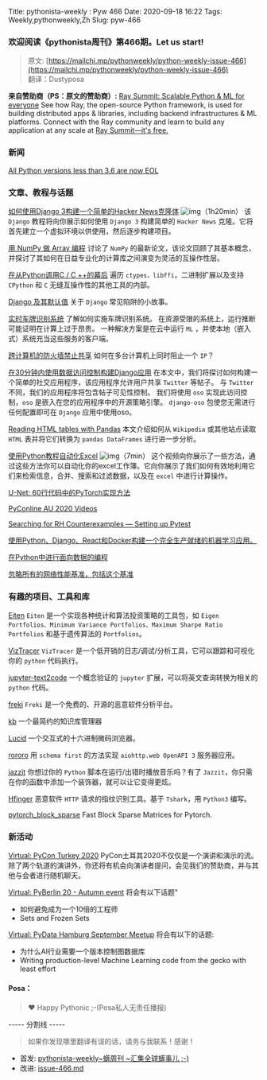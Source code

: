 Title: pythonista-weekly : Pyw 466
Date: 2020-09-18 16:22
Tags: Weekly,pythonweekly,Zh 
Slug: pyw-466

### 欢迎阅读《pythonista周刊》第466期。Let us start!


>原文: [https://mailchi.mp/pythonweekly/python-weekly-issue-466](https://mailchi.mp/pythonweekly/python-weekly-issue-466)  
>翻译：Dustyposa

**来自赞助商（PS：原文的赞助商）:**
[Ray Summit: Scalable Python & ML for everyone](https://events.linuxfoundation.org/ray-summit/?utm_source=pythonweekly&utm_medium=newsletter&utm_campaign=raysummit&utm_content=sep17)
See how Ray, the open-source Python framework, is used for building distributed apps & libraries, including backend infrastructures & ML platforms. Connect with the Ray community and learn to build any application at any scale at [Ray Summit—it's free.](https://events.linuxfoundation.org/ray-summit/?utm_source=pythonweekly&utm_medium=newsletter&utm_campaign=raysummit&utm_content=sep17)

### 新闻

[All Python versions less than 3.6 are now EOL](https://devguide.python.org/#status-of-python-branches)

### 文章、教程与话题

[如何使用Django 3构建一个简单的Hacker News克隆体](https://www.youtube.com/watch?v=292GB6snFYo) ![img](https://mcusercontent.com/e2e180baf855ac797ef407fc7/images/af76283a-6e65-436c-967a-900427cf6399.png)（1h20min）
该 `Django` 教程将向你展示如何使用 `Django 3` 构建简单的 `Hacker News` 克隆。它将首先建立一个虚拟环境以供使用，然后逐步构建项目。

[用 NumPy 做 Array 编程](https://www.nature.com/articles/s41586-020-2649-2)
讨论了 `NumPy` 的最新论文，该论文回顾了其基本概念，并探讨了其如何在日益专业化的计算库之间演变为灵活的互操作性层。

[在从Python调用C / C ++的幕后](https://azhpushkin.me/posts/python-c-under-the-hood)
遍历 `ctypes，libffi`，二进制扩展以及支持 `CPython` 和 `C` 无缝互操作性的其他工具的内部。

[Django 及其默认值](https://t.co/Q1u2MgOl1R)
关于 `Django` 常见陷阱的小故事。

[实时车牌识别系统](https://github.com/cortexlabs/cortex/tree/master/examples/tensorflow/license-plate-reader)
了解如何实施车牌识别系统。 在资源受限的系统上，运行推断可能证明在计算上过于昂贵。 一种解决方案是在云中运行 `ML` ，并使本地（嵌入式）系统充当这些服务的客户端。

[跨计算机的防火墙禁止共享](https://chown.me/blog/acacia)
如何在多台计算机上同时阻止一个 `IP`？

[在30分钟内使用数据访问控制构建Django应用](https://www.osohq.com/post/django-access-control)
在本文中，我们将探讨如何构建一个简单的社交应用程序，该应用程序允许用户共享 `Twitter` 等帖子。 与 `Twitter` 不同，我们的应用程序将包含帖子可见性控制。 我们将使用 `oso` 实现此访问控制，`oso` 是嵌入在您的应用程序中的开源策略引擎。 `django-oso` 包使您无需进行任何配置即可在 `Django` 应用中使用oso。

[Reading HTML tables with Pandas](https://pbpython.com/pandas-html-table.html)
本文介绍如何从 `Wikipedia` 或其他站点读取 `HTML` 表并将它们转换为 `pandas DataFrames` 进行进一步分析。 

[使用Python教程自动化Excel](https://www.youtube.com/watch?v=YwIX8w9i2DM) ![img](https://mcusercontent.com/e2e180baf855ac797ef407fc7/images/af76283a-6e65-436c-967a-900427cf6399.png)（7min）
这个视频向你展示了一些方法，通过这些方法你可以自动化你的excel工作簿。它向你展示了我们如何有效地利用它们来检索信息，合并、搜索和过滤数据，以及在 `excel` 中进行计算操作。

[U-Net: 60行代码中的PyTorch实现方法](https://amaarora.github.io/2020/09/13/unet.html)

[PyConline AU 2020 Videos](https://www.youtube.com/playlist?list=PLs4CJRBY5F1IEFq-wumrBDRCu2EqkpY-R)

[Searching for RH Counterexamples — Setting up Pytest](https://jeremykun.com/2020/09/11/searching-for-rh-counterexamples-setting-up-pytest/)

[使用Python、Django、React和Docker构建一个完全生产就绪的机器学习应用。](https://t.co/Engyzm30Nc)

[在Python中进行面向数据的编程](https://www.moderndescartes.com/essays/data_oriented_python/)

[忽略所有的网络性能基准，包括这个基准](https://blog.miguelgrinberg.com/post/ignore-all-web-performance-benchmarks-including-this-one)



### 有趣的项目、工具和库

[Eiten](https://github.com/tradytics/eiten) 
`Eiten` 是一个实现各种统计和算法投资策略的工具包，如 `Eigen Portfolios、Minimum Variance Portfolios、Maximum Sharpe Ratio Portfolios` 和基于遗传算法的 `Portfolios`。

[VizTracer](https://github.com/gaogaotiantian/viztracer) 
`VizTracer` 是一个低开销的日志/调试/分析工具，它可以跟踪和可视化你的 `python` 代码执行。

[jupyter-text2code](https://github.com/deepklarity/jupyter-text2code)
一个概念验证的 `jupyter` 扩展，可以将英文查询转换为相关的 `python` 代码。

[freki](https://github.com/crhenr/freki)
`Freki` 是一个免费的、开源的恶意软件分析平台。

[kb](https://github.com/gnebbia/kb)
一个最简约的知识库管理器

[Lucid](https://github.com/gaasedelen/lucid) 
一个交互式的十六进制微码浏览器。

[rororo](https://github.com/playpauseandstop/rororo)
用 `schema first` 的方法实现 `aiohttp.web OpenAPI 3` 服务器应用。

[jazzit](https://github.com/sangarshanan/jazzit)
你想过你的 `Python` 脚本在运行/出错时播放音乐吗？有了 `Jazzit`，你只需在你的函数中添加一个装饰器，就可以让它变得更炫。

[Hfinger](https://github.com/CERT-Polska/hfinger) 
恶意软件 `HTTP` 请求的指纹识别工具。基于 `Tshark`，用 `Python3` 编写。 

[pytorch_block_sparse](https://github.com/huggingface/pytorch_block_sparse)
Fast Block Sparse Matrices for Pytorch.

### 新活动

[Virtual: PyCon Turkey 2020](https://tr.pycon.org/) 
PyCon土耳其2020不仅仅是一个演讲和演示的流。除了两个轨道的演讲外，你还将有机会向演讲者提问，会见我们的赞助商，并与其他与会者进行随机聊天。

[Virtual: PyBerlin 20 - Autumn event](https://www.meetup.com/PyBerlin/events/272532025/)
将会有以下话题"

- 如何避免成为一个10倍的工程师
- Sets and Frozen Sets


[Virtual: PyData Hamburg September Meetup](https://www.meetup.com/PyData-Hamburg/events/272638097/)
将会有以下的话题:

- 为什么AI行业需要一个版本控制图数据库
- Writing production-level Machine Learning code from the gecko with least effort

#### Posa：

> ❤️ Happy Pythonic ;-(Posa私人无责任播报)  


----- 分割线 -----

> 如果你发现哪里翻译有误的话，请务与我联系！感谢！




- 首发: [pythonista-weekly~蠎周刊 ~汇集全球蠎事儿 ;-)](http://weekly.pychina.org/python-weekly/pyw-466.html)
- 改进: [issue-466.md](https://github.com/PyChina/weekly/blob/master/content/python-weekly/issue%23466.md)


